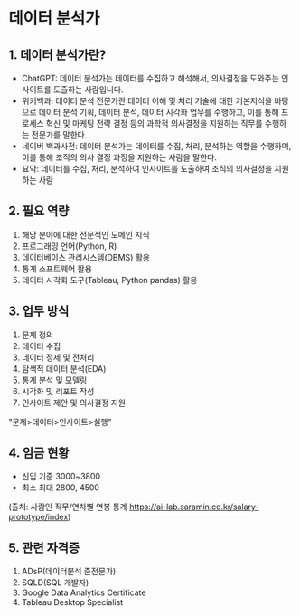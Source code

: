 # 데이터 분석가
## 1. 데이터 분석가란?
- ChatGPT: 데이터 분석가는 데이터를 수집하고 해석해서, 의사결정을 도와주는 인사이트를 도출하는 사람입니다.
- 위키백과: 데이터 분석 전문가란 데이터 이해 및 처리 기술에 대한 기본지식을 바탕으로 데이터 분석 기획, 데이터 분석, 데이터 시각화 업무를 수행하고, 이를 통해 프로세스 혁신 및 마케팅 전략 결정 등의 과학적 의사결정을 지원하는 직무를 수행하는 전문가를 말한다.
- 네이버 백과사전: 데이터 분석가는 데이터를 수집, 처리, 분석하는 역할을 수행하며, 이를 통해 조직의 의사 결정 과정을 지원하는 사람을 말한다.
- 요약: 데이터를 수집, 처리, 분석하여 인사이트를 도출하여 조직의 의사결정을 지원하는 사람
## 2. 필요 역량
1. 해당 분야에 대한 전문적인 도메인 지식
2. 프로그래밍 언어(Python, R)
3. 데이터베이스 관리시스템(DBMS) 활용
4. 통계 소프트웨어 활용
5. 데이터 시각화 도구(Tableau, Python pandas) 활용
## 3. 업무 방식
1. 문제 정의
2. 데이터 수집
3. 데이터 정제 및 전처리
4. 탐색적 데이터 분석(EDA)
5. 통계 분석 및 모델링
6. 시각화 및 리포트 작성
7. 인사이트 제안 및 의사결정 지원  

"문제>데이터>인사이트>실행"
## 4. 임금 현황
- 신입 기준 3000~3800
- 최소 최대 2800, 4500  

(출처: 사람인 직무/연차별  연봉 통계 https://ai-lab.saramin.co.kr/salary-prototype/index)
## 5. 관련 자격증
1. ADsP(데이터분석 준전문가)
2. SQLD(SQL 개발자)
3. Google Data Analytics Certificate
4. Tableau Desktop Specialist